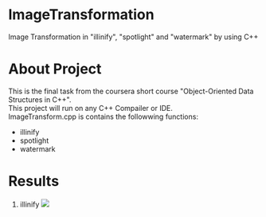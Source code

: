 # ImageTransformation
Image Transformation in "illinify", "spotlight" and "watermark" by using C++

# About Project
This is the final task from the coursera short course "Object-Oriented Data Structures in C++".<br/>
This project will run on any C++ Compailer or IDE.<br/>
ImageTransform.cpp is contains the followwing functions:
- illinify
- spotlight
- watermark

# Results
1. illinify
![](D:\GitHub\00_ImageTransformation\illinify.png)
